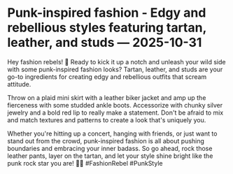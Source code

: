 # Punk-inspired fashion - Edgy and rebellious styles featuring tartan, leather, and studs — 2025-10-31

Hey fashion rebels! 🖤 Ready to kick it up a notch and unleash your wild side with some punk-inspired fashion looks? Tartan, leather, and studs are your go-to ingredients for creating edgy and rebellious outfits that scream attitude.

Throw on a plaid mini skirt with a leather biker jacket and amp up the fierceness with some studded ankle boots. Accessorize with chunky silver jewelry and a bold red lip to really make a statement. Don't be afraid to mix and match textures and patterns to create a look that's uniquely you.

Whether you're hitting up a concert, hanging with friends, or just want to stand out from the crowd, punk-inspired fashion is all about pushing boundaries and embracing your inner badass. So go ahead, rock those leather pants, layer on the tartan, and let your style shine bright like the punk rock star you are! 🤘🔥 #FashionRebel #PunkStyle